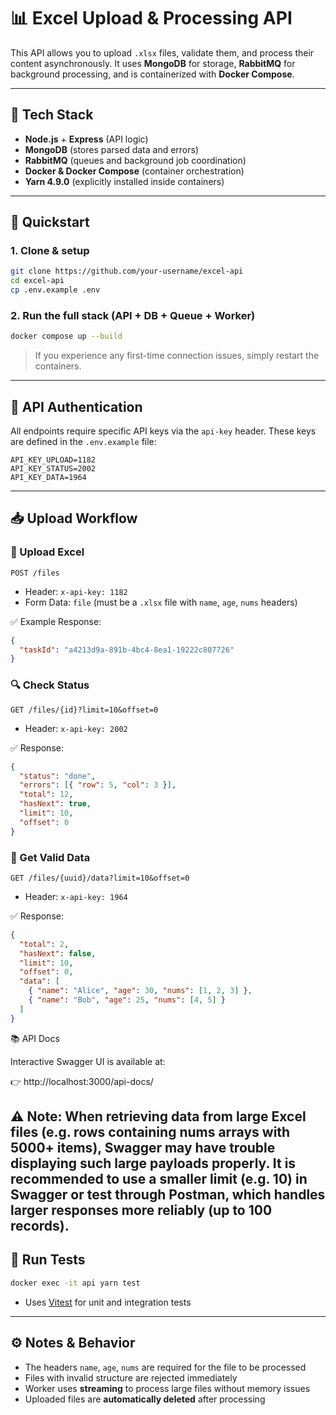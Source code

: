 # 📊 Excel Upload & Processing API

This API allows you to upload `.xlsx` files, validate them, and process their content asynchronously. It uses **MongoDB** for storage, **RabbitMQ** for background processing, and is containerized with **Docker Compose**.

---

## 🔧 Tech Stack
- **Node.js** + **Express** (API logic)
- **MongoDB** (stores parsed data and errors)
- **RabbitMQ** (queues and background job coordination)
- **Docker & Docker Compose** (container orchestration)
- **Yarn 4.9.0** (explicitly installed inside containers)


---

## 🚀 Quickstart

### 1. Clone & setup
```bash
git clone https://github.com/your-username/excel-api
cd excel-api
cp .env.example .env
```

### 2. Run the full stack (API + DB + Queue + Worker)
```bash
docker compose up --build
```
> If you experience any first-time connection issues, simply restart the containers.

---

## 🔐 API Authentication
All endpoints require specific API keys via the `api-key` header. These keys are defined in the `.env.example` file:
```env
API_KEY_UPLOAD=1182
API_KEY_STATUS=2002
API_KEY_DATA=1964
```

---

## 📥 Upload Workflow

### 🔼 Upload Excel
`POST /files`
- Header: `x-api-key: 1182`
- Form Data: `file` (must be a `.xlsx` file with `name`, `age`, `nums` headers)

✅ Example Response:
```json
{
  "taskId": "a4213d9a-891b-4bc4-8ea1-19222c807726"
}
```

### 🔍 Check Status
`GET /files/{id}?limit=10&offset=0`
- Header: `x-api-key: 2002`

✅ Response:
```json
{
  "status": "done",
  "errors": [{ "row": 5, "col": 3 }],
  "total": 12,
  "hasNext": true,
  "limit": 10,
  "offset": 0
}
```

### 📄 Get Valid Data
`GET /files/{uuid}/data?limit=10&offset=0`
- Header: `x-api-key: 1964`

✅ Response:
```json
{
  "total": 2,
  "hasNext": false,
  "limit": 10,
  "offset": 0,
  "data": [
    { "name": "Alice", "age": 30, "nums": [1, 2, 3] },
    { "name": "Bob", "age": 25, "nums": [4, 5] }
  ]
}
```
📚 API Docs

Interactive Swagger UI is available at:

👉 http://localhost:3000/api-docs/

⚠️ Note: When retrieving data from large Excel files (e.g. rows containing nums arrays with 5000+ items), Swagger may have trouble displaying such large payloads properly. It is recommended to use a smaller limit (e.g. 10) in Swagger or test through Postman, which handles larger responses more reliably (up to 100 records).
---

## 🧪 Run Tests
```bash
docker exec -it api yarn test
```
- Uses [Vitest](https://vitest.dev) for unit and integration tests

---

## ⚙️ Notes & Behavior
- The headers `name`, `age`, `nums` are required for the file to be processed
- Files with invalid structure are rejected immediately
- Worker uses **streaming** to process large files without memory issues
- Uploaded files are **automatically deleted** after processing


